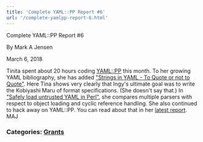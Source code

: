 ```yaml
---
title: 'Complete YAML::PP Report #6'
url: '/complete-yamlpp-report-6.html'
---
```


Complete YAML::PP Report #6

By Mark A Jensen

March 6, 2018

Tinita spent about 20 hours coding [YAML::PP](complete-yamlpp.html) this month.
To her growing YAML bibliography, she has
added ["Strings in YAML - To Quote or not to Quote"](http://blogs.perl.org/users/tinita/2018/03/strings-in-yaml---to-quote-or-not-to-quote.html). Here Tina shows very clearly that Ingy's ultimate
goal was to write the Kobiyashi Maru of format
specifications. (She doesn't say that.)
In ["Safely load untrusted YAML in Perl"](http://blogs.perl.org/users/tinita/2018/02/safely-load-untrusted-yaml-in-perl.html), she compares multiple parsers with respect to object
loading and cyclic reference handling.
She also continued to hack away on YAML::PP. You can
read about that in her [latest report](http://blogs.perl.org/users/tinita/2018/03/yamlpp-grant-report-february-2018.html).
MAJ

### Categories: [Grants](grants.html)
